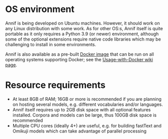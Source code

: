 # OS environment

Annif is being developed on Ubuntu machines. However, it should work on any Linux distribution with some work. As for other OS:s, Annif itself is quite portable as it only requires a Python 3.9 (or newer) environment, although some of the optional extensions require native code libraries which may be challenging to install in some environments. 

Annif is also available as a pre-built [Docker image](https://quay.io/repository/natlibfi/annif) that can be run on all operating systems supporting Docker; see the [Usage-with-Docker wiki page](https://github.com/NatLibFi/Annif/wiki/Usage-with-Docker).

# Resource requirements

* At least 8GB of RAM; 16GB or more is recommended if you are planning on hosting several models, e.g. different vocabularies and/or languages.
* Annif itself requires up to 2GB disk space with all optional features installed. Corpora and models can be large, thus 100GB disk space is recommended
* Multiple CPU cores (ideally 4+) are useful, e.g. for building fastText and Omikuji models which can take advantage of parallel processing
